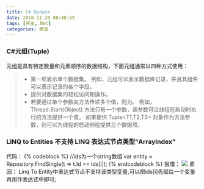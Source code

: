 ```yaml
---
title: C# Update
date: 2018-11-20 08:48:59
tags: [开发,.Net]
categories: 精选
---
```

### C#元组(Tuple)
元组是具有特定数量和元素顺序的数据结构，下面元组通常以四种方式使用：
> + 第一项表示单个数据集。 例如，元组可以表示数据库记录，并且其组件可以表示记录的各个字段。
> + 提供对数据集的轻松访问和操作。
> + 若要通过单个参数向方法传递多个值，则为。 例如，Thread.Start(Object) 方法只有一个参数，该参数可让线程在启动时执行的方法提供一个值。 如果提供 Tuple<T1,T2,T3> 对象作为方法参数，则可以为线程的启动例程提供三个数据项。

### LINQ to Entities 不支持 LINQ 表达式节点类型“ArrayIndex”
<!--more-->
代码：
{% codeblock %}
//ids为一个string数组
var entity = Repository.FindSingle(t => t.Id == ids[i]);
{% endcodeblock %}
报错：
![](https://tp.pixiechang.cn/img/11-20.png "")
原因：
Linq To Entity中表达式节点不支持该类型变量,可以把ids[i]先赋给一个变量再用作表达式中即可;